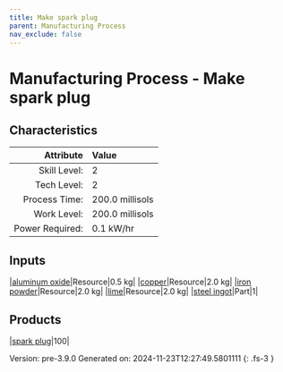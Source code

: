 ```yaml
---
title: Make spark plug
parent: Manufacturing Process
nav_exclude: false
---
```

# Manufacturing Process - Make spark plug


## Characteristics

| Attribute      | Value |
|--------:|:------|
|Skill Level:|2|
|Tech Level:|2|
|Process Time:|200.0 millisols|
|Work Level:|200.0 millisols|
|Power Required:|0.1 kW/hr|

## Inputs

|[aluminum oxide](../resource/aluminum-oxide.html)|Resource|0.5 kg|
|[copper](../resource/copper.html)|Resource|2.0 kg|
|[iron powder](../resource/iron-powder.html)|Resource|2.0 kg|
|[lime](../resource/lime.html)|Resource|2.0 kg|
|[steel ingot](../part/steel-ingot.html)|Part|1|

## Products

|[spark plug](../part/spark-plug.html)|100|


Version: pre-3.9.0 Generated on: 2024-11-23T12:27:49.5801111
{: .fs-3 }

